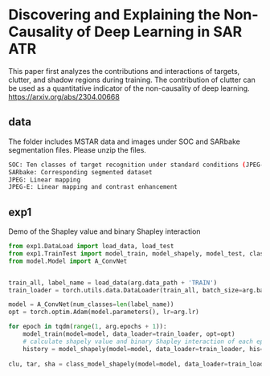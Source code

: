 # Discovering and Explaining the Non-Causality of Deep Learning in SAR ATR

This paper first analyzes the contributions and interactions of targets, clutter, and shadow regions during training. The contribution of clutter can be used as a quantitative indicator of the non-causality of deep learning. 
https://arxiv.org/abs/2304.00668

## data
The folder includes MSTAR data and images under SOC and SARbake segmentation files. Please unzip the files.

```bash
SOC: Ten classes of target recognition under standard conditions (JPEG-E)  
SARbake: Corresponding segmented dataset  
JPEG: Linear mapping  
JPEG-E: Linear mapping and contrast enhancement  
```

## exp1
Demo of the Shapley value and binary Shapley interaction

```python
from exp1.DataLoad import load_data, load_test
from exp1.TrainTest import model_train, model_shapely, model_test, class_model_shapely
from model.Model import A_ConvNet


train_all, label_name = load_data(arg.data_path + 'TRAIN')
train_loader = torch.utils.data.DataLoader(train_all, batch_size=arg.batch_size, shuffle=True)

model = A_ConvNet(num_classes=len(label_name))
opt = torch.optim.Adam(model.parameters(), lr=arg.lr)

for epoch in tqdm(range(1, arg.epochs + 1)):
    model_train(model=model, data_loader=train_loader, opt=opt)
    # calculate shapely value and binary Shapley interaction of each epoch
    history = model_shapely(model=model, data_loader=train_loader, his=history)
  
clu, tar, sha = class_model_shapely(model=model, data_loader=train_loader, label_length=len(label_name)) # calculate shapely value of each classes
```

